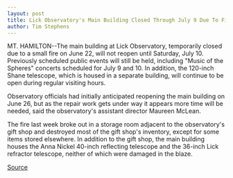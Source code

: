 ```yaml
---
layout: post
title: Lick Observatory's Main Building Closed Through July 9 Due To Fire Damage
author: Tim Stephens
---
```


MT. HAMILTON--The main building at Lick Observatory, temporarily closed due to a small fire on June 22, will not reopen until Saturday, July 10. Previously scheduled public events will still be held, including "Music of the Spheres" concerts scheduled for July 9 and 10. In addition, the 120-inch Shane telescope, which is housed in a separate building, will continue to be open during regular visiting hours.

Observatory officials had initially anticipated reopening the main building on June 26, but as the repair work gets under way it appears more time will be needed, said the observatory's assistant director Maureen McLean.

The fire last week broke out in a storage room adjacent to the observatory's gift shop and destroyed most of the gift shop's inventory, except for some items stored elsewhere. In addition to the gift shop, the main building houses the Anna Nickel 40-inch reflecting telescope and the 36-inch Lick refractor telescope, neither of which were damaged in the blaze.

[Source](http://www1.ucsc.edu/news_events/press_releases/archive/98-99/06-99/lick_observatory_fire.htm "Permalink to Lick Observatory's mail building damaged in fire")